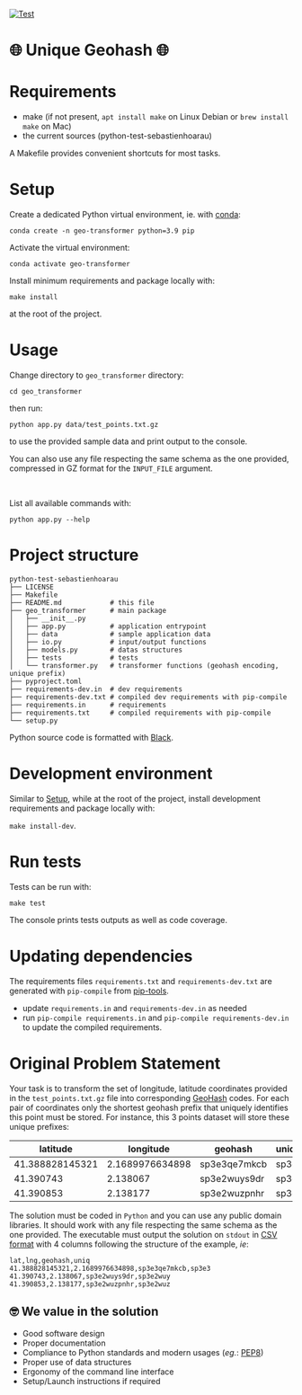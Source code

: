 [![Test](https://github.com/StuartHiring/python-test-sebastienhoarau/actions/workflows/test.yml/badge.svg)](https://github.com/StuartHiring/python-test-sebastienhoarau/actions/workflows/test.yml)

:globe_with_meridians: Unique Geohash :globe_with_meridians:
===

# Requirements

* make (if not present, `apt install make` on Linux Debian or `brew install make` on Mac)
* the current sources (python-test-sebastienhoarau)

A Makefile provides convenient shortcuts for most tasks.

# Setup

Create a dedicated Python virtual environment, ie. with [conda](https://docs.conda.io/en/latest/miniconda.html):

    conda create -n geo-transformer python=3.9 pip

Activate the virtual environment:

    conda activate geo-transformer

Install minimum requirements and package locally with:

    make install

at the root of the project.

# Usage

Change directory to `geo_transformer` directory:

    cd geo_transformer

then run:

    python app.py data/test_points.txt.gz

to use the provided sample data and print output to the console.

You can also use any file respecting the same schema as the one provided, compressed in GZ format for the `INPUT_FILE` argument.

<br/>

List all available commands with:

    python app.py --help

# Project structure

```
python-test-sebastienhoarau
├── LICENSE
├── Makefile
├── README.md            # this file
├── geo_transformer      # main package
│   ├── __init__.py
│   ├── app.py           # application entrypoint
│   ├── data             # sample application data
│   ├── io.py            # input/output functions
│   ├── models.py        # datas structures
│   ├── tests            # tests
│   └── transformer.py   # transformer functions (geohash encoding, unique prefix)
├── pyproject.toml
├── requirements-dev.in  # dev requirements
├── requirements-dev.txt # compiled dev requirements with pip-compile
├── requirements.in      # requirements
├── requirements.txt     # compiled requirements with pip-compile
└── setup.py
```

Python source code is formatted with [Black](https://github.com/psf/black).

# Development environment

Similar to [Setup](#setup), while at the root of the project, install development requirements and package locally with:

`make install-dev`.

# Run tests

Tests can be run with:

`make test`

The console prints tests outputs as well as code coverage.

# Updating dependencies

The requirements files `requirements.txt` and `requirements-dev.txt` are generated with `pip-compile` from [pip-tools](https://github.com/jazzband/pip-tools). 

* update `requirements.in` and `requirements-dev.in` as needed
* run `pip-compile requirements.in` and `pip-compile requirements-dev.in` to update the compiled requirements.

# Original Problem Statement

Your task is to transform the set of longitude, latitude coordinates provided in the `test_points.txt.gz` file
into corresponding [GeoHash](https://en.wikipedia.org/wiki/Geohash) codes.
For each pair of coordinates only the shortest geohash prefix that uniquely identifies this point must be stored.
For instance, this 3 points dataset will store these unique prefixes:

|latitude        | longitude       | geohash      | unique_prefix |
|----------------|-----------------|--------------|---------------|
|41.388828145321 | 2.1689976634898 | sp3e3qe7mkcb | sp3e3         |
|41.390743       | 2.138067        | sp3e2wuys9dr | sp3e2wuy      |
|41.390853       | 2.138177        | sp3e2wuzpnhr | sp3e2wuz      |

The solution must be coded in `Python` and you can use any public domain libraries.
It should work with any file respecting the same schema as the one provided.
The executable must output the solution on `stdout` in [CSV format](https://tools.ietf.org/html/rfc4180)
with 4 columns following the structure of the example, *ie*:

```csv
lat,lng,geohash,uniq
41.388828145321,2.1689976634898,sp3e3qe7mkcb,sp3e3
41.390743,2.138067,sp3e2wuys9dr,sp3e2wuy
41.390853,2.138177,sp3e2wuzpnhr,sp3e2wuz
```

## :nerd_face: We value in the solution

- Good software design
- Proper documentation
- Compliance to Python standards and modern usages (*eg.*: [PEP8](https://www.python.org/dev/peps/pep-0008/))
- Proper use of data structures
- Ergonomy of the command line interface
- Setup/Launch instructions if required
